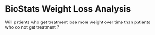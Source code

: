 # BioStats Weight Loss Analysis

Will patients who get treatment lose more weight over time than patients who do not get treatment ?

